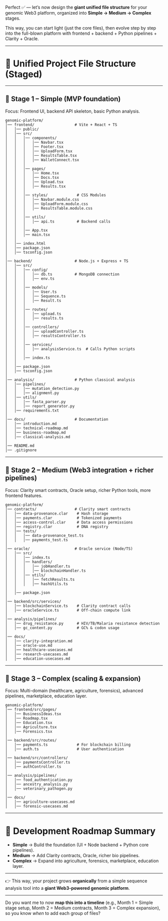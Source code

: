 Perfect ✅ — let’s now design the **giant unified file structure** for your genomic Web3 platform, organized into **Simple → Medium → Complex** stages.

This way, you can start light (just the core files), then evolve step by step into the full-blown platform with frontend + backend + Python pipelines + Clarity + Oracle.

---

# 📂 Unified Project File Structure (Staged)

---

## 🔹 **Stage 1 – Simple (MVP foundation)**

Focus: Frontend UI, backend API skeleton, basic Python analysis.

```
genomic-platform/
│── frontend/                  # Vite + React + TS
│   │── public/
│   │── src/
│   │   │── components/
│   │   │   │── Navbar.tsx
│   │   │   │── Footer.tsx
│   │   │   │── UploadForm.tsx
│   │   │   │── ResultsTable.tsx
│   │   │   │── WalletConnect.tsx
│   │   │
│   │   │── pages/
│   │   │   │── Home.tsx
│   │   │   │── Docs.tsx
│   │   │   │── Upload.tsx
│   │   │   │── Results.tsx
│   │   │
│   │   │── styles/             # CSS Modules
│   │   │   │── Navbar.module.css
│   │   │   │── UploadForm.module.css
│   │   │   │── ResultsTable.module.css
│   │   │
│   │   │── utils/
│   │   │   │── api.ts          # Backend calls
│   │   │
│   │   │── App.tsx
│   │   │── main.tsx
│   │
│   │── index.html
│   │── package.json
│   │── tsconfig.json
│
│── backend/                   # Node.js + Express + TS
│   │── src/
│   │   │── config/
│   │   │   │── db.ts          # MongoDB connection
│   │   │   │── env.ts
│   │   │
│   │   │── models/
│   │   │   │── User.ts
│   │   │   │── Sequence.ts
│   │   │   │── Result.ts
│   │   │
│   │   │── routes/
│   │   │   │── upload.ts
│   │   │   │── results.ts
│   │   │
│   │   │── controllers/
│   │   │   │── uploadController.ts
│   │   │   │── resultsController.ts
│   │   │
│   │   │── services/
│   │   │   │── analysisService.ts  # Calls Python scripts
│   │   │
│   │   │── index.ts
│   │
│   │── package.json
│   │── tsconfig.json
│
│── analysis/                  # Python classical analysis
│   │── pipelines/
│   │   │── mutation_detection.py
│   │   │── alignment.py
│   │── utils/
│   │   │── fasta_parser.py
│   │   │── report_generator.py
│   │── requirements.txt
│
│── docs/                      # Documentation
│   │── introduction.md
│   │── technical-roadmap.md
│   │── business-roadmap.md
│   │── classical-analysis.md
│
│── README.md
│── .gitignore
```

---

## 🔹 **Stage 2 – Medium (Web3 integration + richer pipelines)**

Focus: Clarity smart contracts, Oracle setup, richer Python tools, more frontend features.

```
genomic-platform/
│── contracts/                 # Clarity smart contracts
│   │── data-provenance.clar    # Hash storage
│   │── payments.clar           # Tokenized payments
│   │── access-control.clar     # Data access permissions
│   │── registry.clar           # DNA registry
│   │── tests/
│   │   │── data-provenance_test.ts
│   │   │── payments_test.ts
│
│── oracle/                    # Oracle service (Node/TS)
│   │── src/
│   │   │── index.ts
│   │   │── handlers/
│   │   │   │── jobHandler.ts
│   │   │   │── blockchainHandler.ts
│   │   │── utils/
│   │   │   │── fetchResults.ts
│   │   │   │── hashUtils.ts
│   │
│   │── package.json
│
│── backend/src/services/
│   │── blockchainService.ts    # Clarity contract calls
│   │── oracleService.ts        # Off-chain compute link
│
│── analysis/pipelines/
│   │── drug_resistance.py      # HIV/TB/Malaria resistance detection
│   │── gc_content.py           # GC% & codon usage
│
│── docs/
│   │── clarity-integration.md
│   │── oracle-use.md
│   │── healthcare-usecases.md
│   │── research-usecases.md
│   │── education-usecases.md
```

---

## 🔹 **Stage 3 – Complex (scaling & expansion)**

Focus: Multi-domain (healthcare, agriculture, forensics), advanced pipelines, marketplace, education layer.

```
genomic-platform/
│── frontend/src/pages/
│   │── BusinessIdeas.tsx
│   │── Roadmap.tsx
│   │── Education.tsx
│   │── Agriculture.tsx
│   │── Forensics.tsx
│
│── backend/src/routes/
│   │── payments.ts             # For blockchain billing
│   │── auth.ts                 # User authentication
│
│── backend/src/controllers/
│   │── paymentsController.ts
│   │── authController.ts
│
│── analysis/pipelines/
│   │── food_authentication.py
│   │── ancestry_analysis.py
│   │── veterinary_pathogen.py
│
│── docs/
│   │── agriculture-usecases.md
│   │── forensic-usecases.md
```

---

# 🚦 Development Roadmap Summary

* **Simple** → Build the foundation (UI + Node backend + Python core pipelines).
* **Medium** → Add Clarity contracts, Oracle, richer bio pipelines.
* **Complex** → Expand into agriculture, forensics, marketplace, education layer.

---

👉 This way, your project grows **organically** from a simple sequence analysis tool into a **giant Web3-powered genomic platform**.

---

Do you want me to now **map this into a timeline** (e.g., Month 1 = Simple stage setup, Month 2 = Medium contracts, Month 3 = Complex expansion), so you know *when* to add each group of files?
